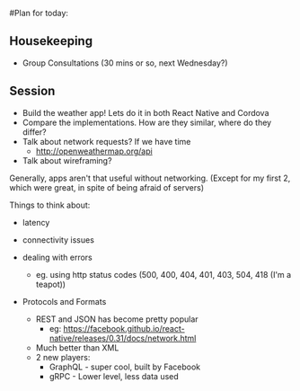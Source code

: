 #Plan for today:

## Housekeeping
- Group Consultations (30 mins or so, next Wednesday?)


## Session
- Build the weather app! Lets do it in both React Native and Cordova
- Compare the implementations. How are they similar, where do they differ?
- Talk about network requests? If we have time
  - http://openweathermap.org/api
- Talk about wireframing?


Generally, apps aren't that useful without networking.
(Except for my first 2, which were great, in spite of being afraid of servers)

Things to think about:
- latency
- connectivity issues
- dealing with errors
  - eg. using http status codes (500, 400, 404, 401, 403, 504, 418 (I'm a teapot))

- Protocols and Formats
  - REST and JSON has become pretty popular
    - eg: https://facebook.github.io/react-native/releases/0.31/docs/network.html
  - Much better than XML
  - 2 new players:
    - GraphQL - super cool, built by Facebook
    - gRPC - Lower level, less data used
